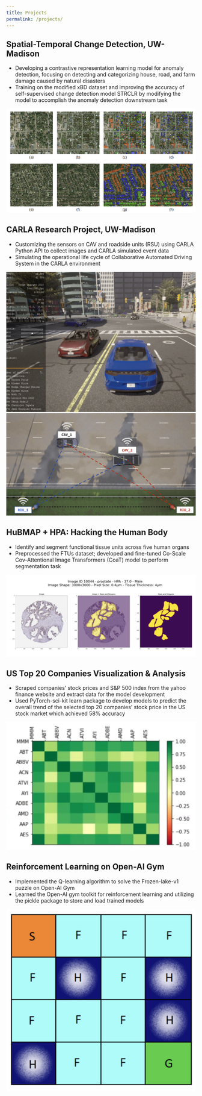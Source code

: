 ```yaml
---
title: Projects
permalink: /projects/
---
```


## Spatial-Temporal Change Detection, UW-Madison
- Developing a contrastive representation learning model for anomaly detection, focusing on detecting and categorizing house, road, and farm damage caused by natural disasters
- Training on the modified xBD dataset and improving the accuracy of self-supervised change detection model STRCLR by modifying the model to accomplish the anomaly detection downstream task

![image of xBD dataset](/assets/images/xBD1.png "xBD")

## CARLA Research Project, UW-Madison
- Customizing the sensors on CAV and roadside units (RSU) using CARLA Python API to collect images and 
CARLA simulated event data
- Simulating the operational life cycle of Collaborative Automated Driving System in the CARLA environment

![image of CARLA](/assets/images/CARLA1.png "CARLA")
![image of CARLA](/assets/images/CARLA2.png "CARLA")

## HuBMAP + HPA: Hacking the Human Body
- Identify and segment functional tissue units across five human organs
- Preprocessed the FTUs dataset; developed and fine-tuned Co-Scale Cov-Attentional Image Transformers (CoaT) model to perform segmentation task

![image of FTU dataset](/assets/images/FTU.png "FTU")

## US Top 20 Companies Visualization & Analysis
- Scraped companies’ stock prices and S&P 500 index from the yahoo finance website and extract data for the model development
- Used PyTorch-sci-kit learn package to develop models to predict the overall trend of the selected top 20 companies’ stock price in the US stock market which achieved 58% accuracy

![image of finance](/assets/images/finance.png "finance")

## Reinforcement Learning on Open-AI Gym
- Implemented the Q-learning algorithm to solve the Frozen-lake-v1 puzzle on Open-AI Gym
- Learned the Open-AI gym toolkit for reinforcement learning and utilizing the pickle package to store and load trained models

![image of openai](/assets/images/lake.png "lake")

